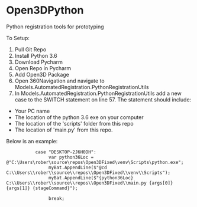 # Open3DPython
Python registration tools for prototyping


To Setup:
1. Pull Git Repo
2. Install Python 3.6
3. Download Pycharm
4. Open Repo in Pycharm
5. Add Open3D Package
6. Open 360Navigation and navigate to Models.AutomatedRegistration.PythonRegistrationUtils
7. In Models.AutomatedRegistration.PythonRegistrationUtils add a new case to the SWITCH statement on line 57. The statement should include:
  - Your PC name
  - The location of the python 3.6 exe on your computer
  - The location of the 'scripts' folder from this repo
  - The location of 'main.py' from this repo.
  
 Below is an example: 

               case "DESKTOP-2J6H0DH":
                    var python36Loc = @"C:\Users\rober\source\repos\Open3DFixed\venv\Scripts\python.exe";
                    myBat.AppendLine($"@cd C:\\Users\\rober\\source\\repos\\Open3DFixed\\venv\\Scripts");
                    myBat.AppendLine($"{python36Loc} C:\\Users\\rober\\source\\repos\\Open3DFixed\\main.py {args[0]} {args[1]} {stageCommand}");

                    break;
